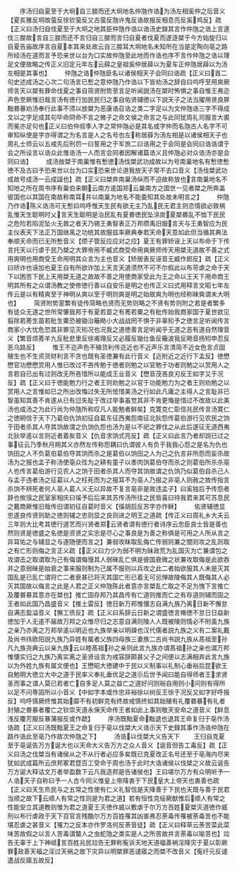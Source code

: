 <!-- { "loadSidebar": true } -->
　　序汤归自夏至于大坰自三朡而还大坰地名仲虺作诰为汤左相奚仲之后音义【夏亥雅反坰故萤反徐钦萤反又古萤反虺许鬼反诰故报反相息亮反奚鸡反】疏【正义曰汤归自伐夏至于大坰之地其臣仲虺作诰以诰汤史録其言作仲虺之诰上言遂伐三朡故言自三朡而还不言归自三朡而言归自夏者伐夏而遂逐桀于今方始旋归以自夏告庙故序言自夏本其来处故云自三朡耳大坰地名未知所在当是定陶向亳之路所经汤在道而言予恐来世以台为口实故仲虺至此地而作诰也序不言作仲虺之诰以理足文便故略之传正义旧定元年左云薛之皇祖奚仲居薛以为夏车正仲虺居薛以为汤左相是其事也】
　　仲虺之诰仲虺臣名以诸侯相天子会同曰诰疏【正义曰首二句史述成汤之心次二句汤言已慙之意仲虺乃作诰以下皆劝汤之辞自曰呜呼至用爽厥师言天以桀有罪命伐夏之事自简贤附势至言足听闻説汤在桀时怖惧之事自惟王弗迩声色至厥惟旧哉言汤有徳行加民民归之事自佑贤辅徳以下説天子之法当擢用贤良屏黜昬暴劝汤奉行此事不须以放桀为恶康诰召诰之类二字足以为文仲虺诰三字不得成文以之字足成其句毕命冏命不言之微子之命文侯之命言之与此同犹周礼司服言大裘而冕亦足句也正义曰伯仲叔季人字之常仲虺必是其名或字仲而名虺古人名字不可审知纵使是字亦得谓之为名言是人之名号也左称居薛为汤左相是以诸侯相天子也周礼士师云以五戒先后刑罚一曰誓用之于军旅二曰诰用之于会同是会同曰诰诰谓于会之所设言以诰众此惟诰汤一人而言会同者因解诸篇诰义且仲虺必对众诰汤亦是会同曰诰】
　　成汤放桀于南巢惟有慙徳汤伐桀武功成故以为号南巢地名有慙徳慙徳不及古曰予恐来世以台为口实恐来世论道我放天子常不去口音义【汤伐桀武功成故号成汤一云成諡也】疏【正义曰桀奔南巢汤纵而不迫故称放也言南巢地名不知地之所在周书序有巢伯来朝云南方逺国郑云巢南方之国世一见者桀之所奔盖彼国也以其国在南故称南耳并以南巢为地名不能委知其处故未明言之】
　　仲虺乃作诰陈义诰汤可无慙曰呜呼惟天生民有欲无主乃乱民无君主则恣情欲必致祸乱惟天生聪明时乂言天生聪明是治民乱有夏昬徳民坠涂炭夏桀昬乱不恤下民民之危险若陷泥坠火无救之者天乃锡王勇智表正万邦缵禹旧服言天与王勇智应为民主仪表天下法正万国继禹之功统其故服兹率厥典奉若天命天意如此但当循其典法奉顺天命而已无所慙音义【缵子管反应应对之应】夏王有罪矫诬上天以布命于下传言托天以行虐于民乃桀之大罪帝用不臧式商受命用爽厥师传天用桀无道故不善之式用爽明也用商受王命用明其众言为主也音义【矫居表反诬音无臧作郎反】疏【正义曰矫诈也诬加也夏王自有所欲诈加上天言天道须然不可不尔假此以布苛虐之命于天下以困苦下民上天用桀无道之故故不善之用使商家受此为王之命以王天下用命商王明其所有之众谓汤教之使修徳行善以自安乐是明之也传正义曰式用释言文昭七年左传云是以有精爽至于神明从爽以至于明则爽是明之始故爽为明也经称昧爽谓未大明也】
　　简贤附势寔繁有徒传简略也贤而无势则略之不贤有势则附之若是者繁多有徒众无道之世所常肇我邦于有夏若苗之有莠若粟之有秕传始我商家国于夏世欲见翦除若莠生苗若秕生粟恐被锄治簸飏小大战战罔不惧于非辜矧予之徳言足听闻传言商家小大忧危恐其非罪见灭矧况也况我之道徳善言足听闻乎无道之恶有道自然理音义【繁音烦莠羊九反秕悲里反徐甫理反又必履反锄仕鱼反簸波我反飏音扬矧申忍反恶乌路反】
　　惟王不迩声色不殖货利传迩近也不近声乐言清简不近女色言贞固殖生也不生资货财利言不贪也既有圣徳兼有此行音义【近附近之近行下孟反】徳懋懋官功懋懋赏用人惟已改过不吝传勉于徳者则勉之以官勉于功者则勉之以赏用人之言若自已出有过则改无所吝惜所以能成王业音义【懋音茂吝良刃反王如字又于况反】疏【正义曰于徳能勉力行之者王则劝勉之以官于功能勉力为之者王则劝勉之以赏用人之言惟如已之所出改悔过失无所恡惜美汤之行如此凡庸之主得人之言耻非已智虽知其善不肯遂从已有愆失耻于改过举事虽觉其非不肯更悔是惜过不改故以此美汤也成汤之为此行尚为仲虺所称叹凡人能勉者鲜矣】克寛克仁彰信兆民传言汤寛仁之徳眀信于天下乃葛伯仇饷初征自葛东征西夷怨南征北狄怨传葛伯游行见农民之饷于田者杀其人夺其饷故谓之仇饷仇怨也汤为是以不祀之罪伐之从此后遂征无道西夷北狄举逺以言则近者着矣音义【仇音求饷式亮反】疏【正义曰此言乃者却説已过之事征云乃季秋月朔其义亦然左传称怨耦曰仇谓彼人有负于我我心怨之是名为仇也饷田之人不负葛伯葛伯夺其饷而杀之是葛伯以饷田之人为己之仇言非所怨而妄杀故汤为之报也孟子称汤使亳众徃为之耕有童子以黍肉饷葛伯夺而杀之则葛伯所杀杀亳人也传言葛伯游行见农人之饷于田者杀其人而夺其饷故谓之仇饷乃似葛伯自杀己人与孟子违者汤之征葛以人之枉死而为之报耳不为亳人乃报之非亳人则赦之故传指言杀饷不辨死者何人亳人葛人义无以异故不复言亳非是故违孟子】曰奚独后予传怨者辞也攸徂之民室家相庆曰徯予后后来其苏传汤所往之民皆喜曰待我君来其可苏息民之戴商厥惟旧哉传旧谓初征自葛时音义【徯胡启反苏字亦作稣】
　　佑贤辅徳显忠遂良传贤则助之徳则辅之忠则显之良则进之明王之道疏【传正义曰周礼乡大夫云三年则大比考其徳行道艺而兴贤者郑云贤者谓有徳行者诗序云忠臣良士皆是善也然则贤是徳盛之名徳是资贤之实忠是尽心之事良是为善之称俱是可用之人所从言之异耳佑之与辅显之与遂随便而言之】兼弱攻昧取乱侮亡传弱则兼之闇则攻之乱则取之有亡形则侮之言正义疏【正义曰力少为弱不明为昧政荒为乱国灭为亡兼谓包之攻谓击之取谓取为己有侮谓侮慢其人弱昧乱亡俱是彼国衰微之状兼攻取侮是此欲吞并之意弱昧是始衰之事来服则制为己属不服则以兵攻之此二者始欲服其人未是灭其国乱是已乱亡谓将亡二者衰甚已将灭其国亡形已着无可忌惮故陵侮其人既侮其人必灭其国故以侮言之此是人君之正义仲虺陈此者意亦言桀乱亡取之不足为愧下言推亡及覆昬暴其意亦在桀也】推亡固存邦乃其昌传有亡道则推而亡之有存道则辅而固之王者如此国乃昌盛音义【推土雷反】徳日新万邦惟懐志自满九族乃离日新不懈怠自满志盈溢音义【懈工债反】疏【正义曰系辞云日新之谓盛徳言脩徳不怠日日益新徳加于人无逺不届故万邦之众惟尽归之志意自满则陵人人既被陵则情必不附虽九族之亲乃亦离之万邦举逺以明近也九族举亲以明疎也汉代儒者説九族之义有二案礼戴及尚书纬欧阳説九族乃异姓有属者父族四母族三妻族二古尚书説九族从髙祖至孙凡九族尧典云以亲九族云以睦髙祖孙之亲则此言九族亦谓髙祖孙之亲也谓万邦惟懐实归之九族乃离实离之圣贤设言为戒容辞颇甚父子之间便以志满相弃此言九族以为外姓九族有属文便也】王懋昭大徳建中于民以义制事以礼制心垂裕后昆欲王自勉明大徳立大中之道于民率义奉礼垂优足之道示后世予闻曰能自得师者王求贤圣而事之谓人莫已若者亡自多足人莫之益亡之道好问则裕自用则小问则有得所以足不问専固所以小音义【中如字本或作忠非裕徐以树反王徐于况反又如字好呼报反】呜呼慎厥终惟其始靡不有初鲜克有终故戒慎终如其始殖有礼覆昬暴有礼者封殖之昬暴者覆亡之钦崇天道永保天命传王者如此上事则敬天安命之道音义【鲜息浅反覆芳服反暴蒲报反或作虣】
　　序汤既黜夏命黜退也退其王命复归于亳作汤诰疏【正义曰汤既黜夏王之命复归于亳以伐桀大义诰示天下史録其事作汤诰仲虺在路作诰此至亳乃作故次仲虺之下】
　　汤诰以伐桀大义告天下
　　王归自克夏至于亳诞告万方诞大也以天命大义告万方之众人音义【诞音但告工毒反】疏【正义曰汤之伐桀当有诸侯从之不从行者必应多矣既已克夏改正名号还至于亳海内尽来犹如武成篇所云庶邦冢君暨百工受命于周也汤于此时大诰诸侯以伐桀之义故云诞告万方诞大释诂文万者举盈数下云凡我造邦是告诸侯也】王曰嗟尔万方有众明听予一人诰天子自称曰予一人古今同义惟皇上帝降衷于下民皇大上帝天也衷善也疏【正义曰天生烝民与之五常之性使有仁义礼智信是天降善于下民也天既与善于民君当顺之故下云顺人有常之性则是为君之道】若有恒性克绥厥猷惟后顺人有常之性能安立其道教则惟为君之道夏王灭徳作威以敷虐于尔万方百姓夏桀灭道徳作威刑以布行虐政于天下百官言残酷尔万方百姓罹其凶害弗忍荼毒传罹被荼毒苦也不能堪忍虐之甚音义【罹力之反本亦作罗洛何反荼音徒】疏【正义曰释草云荼苦菜此菜味苦故假之以言人苦毒谓螫人之虫蛇虺之类实是人之所苦故并言荼毒以喻苦也】竝告无辜于上下神祗言百姓兆民竝告无罪称寃诉天地天道福善祸淫降灾于夏以彰厥罪政善天福之淫过天祸之故下灾异以明桀罪恶谴寤之而桀不改音义【寃纡元反谴遣战反寤五故反】
